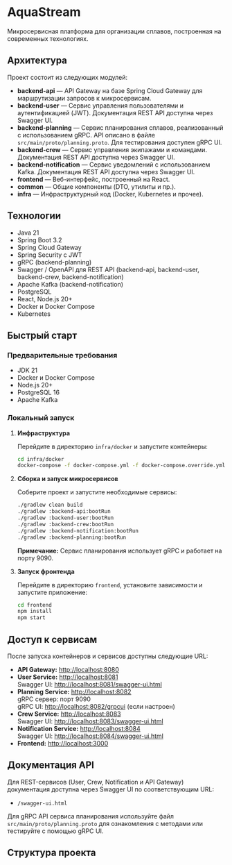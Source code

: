 # AquaStream

Микросервисная платформа для организации сплавов, построенная на современных технологиях.

## Архитектура

Проект состоит из следующих модулей:

- **backend-api** — API Gateway на базе Spring Cloud Gateway для маршрутизации запросов к микросервисам.
- **backend-user** — Сервис управления пользователями и аутентификацией (JWT). Документация REST API доступна через Swagger UI.
- **backend-planning** — Сервис планирования сплавов, реализованный с использованием gRPC. API описано в файле `src/main/proto/planning.proto`. Для тестирования доступен gRPC UI.
- **backend-crew** — Сервис управления экипажами и командами. Документация REST API доступна через Swagger UI.
- **backend-notification** — Сервис уведомлений с использованием Kafka. Документация REST API доступна через Swagger UI.
- **frontend** — Веб-интерфейс, построенный на React.
- **common** — Общие компоненты (DTO, утилиты и пр.).
- **infra** — Инфраструктурный код (Docker, Kubernetes и прочее).

## Технологии

- Java 21
- Spring Boot 3.2
- Spring Cloud Gateway
- Spring Security с JWT
- gRPC (backend-planning)
- Swagger / OpenAPI для REST API (backend-api, backend-user, backend-crew, backend-notification)
- Apache Kafka (backend-notification)
- PostgreSQL
- React, Node.js 20+
- Docker и Docker Compose
- Kubernetes

## Быстрый старт

### Предварительные требования

- JDK 21
- Docker и Docker Compose
- Node.js 20+
- PostgreSQL 16
- Apache Kafka

### Локальный запуск

1. **Инфраструктура**

   Перейдите в директорию `infra/docker` и запустите контейнеры:
   ```bash
   cd infra/docker
   docker-compose -f docker-compose.yml -f docker-compose.override.yml up -d
   ```

2. **Сборка и запуск микросервисов**

   Соберите проект и запустите необходимые сервисы:
   ```bash
   ./gradlew clean build
   ./gradlew :backend-api:bootRun
   ./gradlew :backend-user:bootRun
   ./gradlew :backend-crew:bootRun
   ./gradlew :backend-notification:bootRun
   ./gradlew :backend-planning:bootRun
   ```
   **Примечание:** Сервис планирования использует gRPC и работает на порту 9090.

3. **Запуск фронтенда**

   Перейдите в директорию `frontend`, установите зависимости и запустите приложение:
   ```bash
   cd frontend
   npm install
   npm start
   ```

## Доступ к сервисам

После запуска контейнеров и сервисов доступны следующие URL:

- **API Gateway:** [http://localhost:8080](http://localhost:8080)
- **User Service:** [http://localhost:8081](http://localhost:8081)  
  Swagger UI: [http://localhost:8081/swagger-ui.html](http://localhost:8081/swagger-ui.html)
- **Planning Service:** [http://localhost:8082](http://localhost:8082)  
  gRPC сервер: порт 9090  
  gRPC UI: [http://localhost:8082/grpcui](http://localhost:8082/grpcui) (если настроен)
- **Crew Service:** [http://localhost:8083](http://localhost:8083)  
  Swagger UI: [http://localhost:8083/swagger-ui.html](http://localhost:8083/swagger-ui.html)
- **Notification Service:** [http://localhost:8084](http://localhost:8084)  
  Swagger UI: [http://localhost:8084/swagger-ui.html](http://localhost:8084/swagger-ui.html)
- **Frontend:** [http://localhost:3000](http://localhost:3000)

## Документация API

Для REST-сервисов (User, Crew, Notification и API Gateway) документация доступна через Swagger UI по соответствующим URL:

- `/swagger-ui.html`

Для gRPC API сервиса планирования используйте файл `src/main/proto/planning.proto` для ознакомления с методами или тестируйте с помощью gRPC UI.

## Структура проекта 